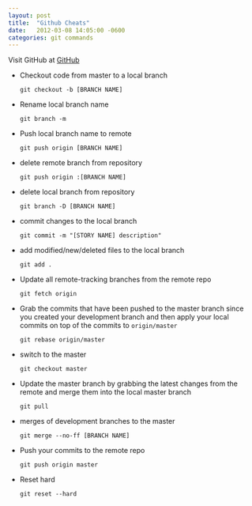 ```yaml
---
layout: post
title:  "Github Cheats"
date:   2012-03-08 14:05:00 -0600
categories: git commands
---
```


Visit GitHub at [GitHub](http://github.com)

- Checkout code from master to a local branch

  `git checkout -b [BRANCH NAME]`

- Rename local branch name

  `git branch -m`

- Push local branch name to remote

  `git push origin [BRANCH NAME]`

- delete remote branch from repository

  `git push origin :[BRANCH NAME]`

- delete local branch from repository

  `git branch -D [BRANCH NAME]`

- commit changes to the local branch

  `git commit -m "[STORY NAME] description"`

- add modified/new/deleted files to the local branch

  `git add .`

- Update all remote-tracking branches from the remote repo

  `git fetch origin`

- Grab the commits that have been pushed to the master branch since you created your development branch and then apply your local commits on top of the commits to  `origin/master`

  `git rebase origin/master`

- switch to the master

  `git checkout master`

- Update the master branch by grabbing the latest changes from the remote and merge them into the local master branch

  `git pull`

- merges of development branches to the master

  `git merge --no-ff [BRANCH NAME]`

- Push your commits to the remote repo

  `git push origin master`

- Reset hard

  `git reset --hard`
